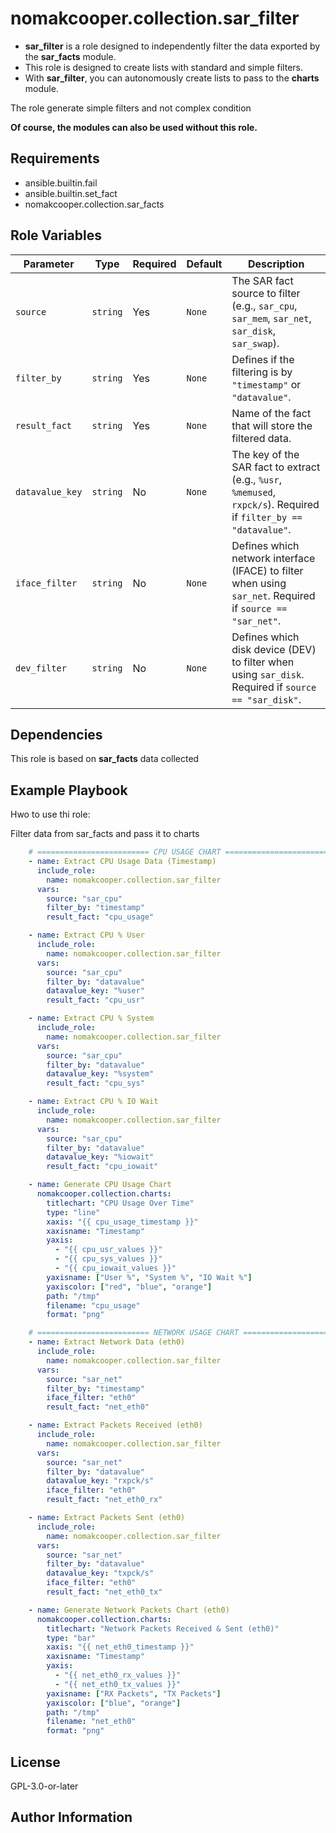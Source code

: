 nomakcooper.collection.sar_filter
=========

- **sar_filter** is a role designed to independently filter the data exported by the **sar_facts** module.
- This role is designed to create lists with standard and simple filters.
- With **sar_filter**, you can autonomously create lists to pass to the **charts** module.

The role generate simple filters and not complex condition 


**Of course, the modules can also be used without this role.**

Requirements
------------

- ansible.builtin.fail
- ansible.builtin.set_fact
- nomakcooper.collection.sar_facts

Role Variables
--------------

| Parameter       | Type     | Required | Default  | Description |
|---------------|---------|----------|----------|-------------|
| `source`      | `string` | Yes   | `None`   | The SAR fact source to filter (e.g., `sar_cpu`, `sar_mem`, `sar_net`, `sar_disk`, `sar_swap`). |
| `filter_by`   | `string` | Yes   | `None`   | Defines if the filtering is by `"timestamp"` or `"datavalue"`. |
| `result_fact` | `string` | Yes   | `None`   | Name of the fact that will store the filtered data. |
| `datavalue_key` | `string` | No  | `None`   | The key of the SAR fact to extract (e.g., `%usr`, `%memused`, `rxpck/s`). Required if `filter_by == "datavalue"`. |
| `iface_filter` | `string` | No   | `None`   | Defines which network interface (IFACE) to filter when using `sar_net`. Required if `source == "sar_net"`. |
| `dev_filter`   | `string` | No   | `None`   | Defines which disk device (DEV) to filter when using `sar_disk`. Required if `source == "sar_disk"`. |


Dependencies
------------

This role is based on **sar_facts** data collected

Example Playbook
----------------

Hwo to use thi role:

Filter data from sar_facts and pass it to charts 
```yaml
    # ========================= CPU USAGE CHART =========================
    - name: Extract CPU Usage Data (Timestamp)
      include_role:
        name: nomakcooper.collection.sar_filter
      vars:
        source: "sar_cpu"
        filter_by: "timestamp"
        result_fact: "cpu_usage"

    - name: Extract CPU % User
      include_role:
        name: nomakcooper.collection.sar_filter
      vars:
        source: "sar_cpu"
        filter_by: "datavalue"
        datavalue_key: "%user"
        result_fact: "cpu_usr"

    - name: Extract CPU % System
      include_role:
        name: nomakcooper.collection.sar_filter
      vars:
        source: "sar_cpu"
        filter_by: "datavalue"
        datavalue_key: "%system"
        result_fact: "cpu_sys"

    - name: Extract CPU % IO Wait
      include_role:
        name: nomakcooper.collection.sar_filter
      vars:
        source: "sar_cpu"
        filter_by: "datavalue"
        datavalue_key: "%iowait"
        result_fact: "cpu_iowait"

    - name: Generate CPU Usage Chart
      nomakcooper.collection.charts:
        titlechart: "CPU Usage Over Time"
        type: "line"
        xaxis: "{{ cpu_usage_timestamp }}"
        xaxisname: "Timestamp"
        yaxis:
          - "{{ cpu_usr_values }}"
          - "{{ cpu_sys_values }}"
          - "{{ cpu_iowait_values }}"
        yaxisname: ["User %", "System %", "IO Wait %"]
        yaxiscolor: ["red", "blue", "orange"]
        path: "/tmp"
        filename: "cpu_usage"
        format: "png"
```
```yaml
    # ========================= NETWORK USAGE CHART =========================
    - name: Extract Network Data (eth0)
      include_role:
        name: nomakcooper.collection.sar_filter
      vars:
        source: "sar_net"
        filter_by: "timestamp"
        iface_filter: "eth0"
        result_fact: "net_eth0"

    - name: Extract Packets Received (eth0)
      include_role:
        name: nomakcooper.collection.sar_filter
      vars:
        source: "sar_net"
        filter_by: "datavalue"
        datavalue_key: "rxpck/s"
        iface_filter: "eth0"
        result_fact: "net_eth0_rx"

    - name: Extract Packets Sent (eth0)
      include_role:
        name: nomakcooper.collection.sar_filter
      vars:
        source: "sar_net"
        filter_by: "datavalue"
        datavalue_key: "txpck/s"
        iface_filter: "eth0"
        result_fact: "net_eth0_tx"

    - name: Generate Network Packets Chart (eth0)
      nomakcooper.collection.charts:
        titlechart: "Network Packets Received & Sent (eth0)"
        type: "bar"
        xaxis: "{{ net_eth0_timestamp }}"
        xaxisname: "Timestamp"
        yaxis:
          - "{{ net_eth0_rx_values }}"
          - "{{ net_eth0_tx_values }}"
        yaxisname: ["RX Packets", "TX Packets"]
        yaxiscolor: ["blue", "orange"]
        path: "/tmp"
        filename: "net_eth0"
        format: "png"
```

License
-------

GPL-3.0-or-later

Author Information
------------------

